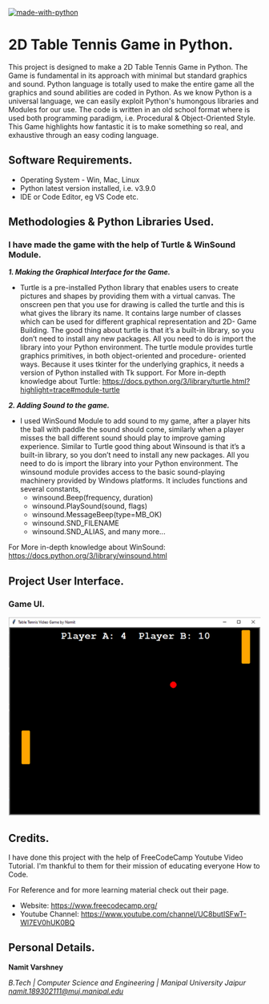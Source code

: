[![made-with-python](https://img.shields.io/badge/Made%20with-Python-1f425f.svg)](https://www.python.org/)

# 2D Table Tennis Game in Python.

This project is designed to make a 2D Table Tennis Game in Python. The Game is fundamental in its
approach with minimal but standard graphics and sound. Python language is totally used to make the entire game all the graphics and sound abilities are coded in Python. As we know Python is a universal language, we can easily exploit Python's humongous libraries and Modules for our use. The code is written in an old school format where is used both programming paradigm, i.e. Procedural & Object-Oriented Style.
This Game highlights how fantastic it is to make something so real, and exhaustive through an easy
coding language.

## Software Requirements.
- Operating System - Win, Mac, Linux
- Python latest version installed, i.e. v3.9.0
- IDE or Code Editor, eg VS Code etc.

## Methodologies & Python Libraries Used. 

### I have made the game with the help of Turtle & WinSound Module.
***1. Making the Graphical Interface for the Game.***
- Turtle is a pre-installed Python library that enables users to create pictures and shapes by
providing them with a virtual canvas. The onscreen pen that you use for drawing is called the turtle
and this is what gives the library its name. It contains large number of classes which can be used
for different graphical representation and 2D- Game Building. The good thing about turtle is that
it’s a built-in library, so you don’t need to install any new packages. All you need to do is import the
library into your Python environment.
The turtle module provides turtle graphics primitives, in both object-oriented and procedure-
oriented ways. Because it uses tkinter for the underlying graphics, it needs a version of Python
installed with Tk support.
For More in-depth knowledge about Turtle: https://docs.python.org/3/library/turtle.html?highlight=trace#module-turtle

***2. Adding Sound to the game.***
- I used WinSound Module to add sound to my game, after a player hits the ball with paddle the
sound should come, similarly when a player misses the ball different sound should play to improve
gaming experience. Similar to Turtle good thing about Winsound is that it’s a built-in library, so you
don’t need to install any new packages. All you need to do is import the library into your Python
environment.
The winsound module provides access to the basic sound-playing machinery provided by Windows
platforms. It includes functions and several constants,
     * winsound.Beep(frequency, duration)
     * winsound.PlaySound(sound, flags)
     * winsound.MessageBeep(type=MB_OK)
     * winsound.SND_FILENAME
     * winsound.SND_ALIAS, and many more...
     
For More in-depth knowledge about WinSound: https://docs.python.org/3/library/winsound.html


 
## Project User Interface.

### Game UI.

![alt text](https://github.com/NamitVarshney/2D-Table-Tennis-Game-in-Python/blob/main/Game%20Screenshot/Game_UI.PNG)

## Credits.
I have done this project with the help of FreeCodeCamp Youtube Video Tutorial. I'm thankful to them for their mission of educating everyone How to Code.

For Reference and for more learning material check out their page.
- Website: https://www.freecodecamp.org/
- Youtube Channel: https://www.youtube.com/channel/UC8butISFwT-Wl7EV0hUK0BQ

## Personal Details.

**Namit Varshney**

*B.Tech | Computer Science and Engineering | Manipal University Jaipur
namit.189302111@muj.manipal.edu*


